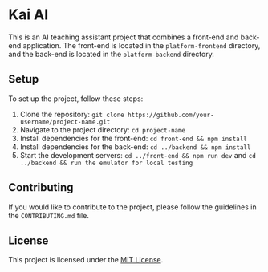# Kai AI
This is an AI teaching assistant project that combines a front-end and back-end application. The front-end is located in the `platform-frontend` directory, and the back-end is located in the `platform-backend` directory.

## Setup

To set up the project, follow these steps:

1. Clone the repository: `git clone https://github.com/your-username/project-name.git`
2. Navigate to the project directory: `cd project-name`
3. Install dependencies for the front-end: `cd front-end && npm install`
4. Install dependencies for the back-end: `cd ../backend && npm install`
5. Start the development servers: `cd ../front-end && npm run dev` and `cd ../backend && run the emulator for local testing`

## Contributing

If you would like to contribute to the project, please follow the guidelines in the `CONTRIBUTING.md` file.

## License

This project is licensed under the [MIT License](LICENSE).
